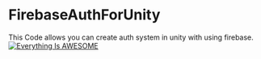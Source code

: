 # FirebaseAuthForUnity
This Code allows you can create auth system in unity with using firebase.
[![Everything Is AWESOME](https://img.youtube.com/vi/StTqXEQ2l-Y/0.jpg)](https://www.youtube.com/watch?v=wC5McZdKkWg&t=78s)
